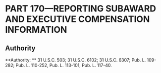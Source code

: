 # PART 170—REPORTING SUBAWARD AND EXECUTIVE COMPENSATION INFORMATION









 


## Authority

**Authority:
** 31 U.S.C. 503; 31 U.S.C. 6102; 31 U.S.C. 6307; Pub. L. 109-282; Pub. L. 110-252, Pub. L. 113-101, Pub. L. 117-40.


